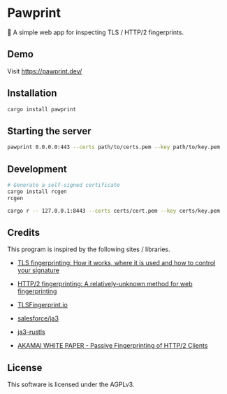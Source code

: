# Pawprint

🐾 A simple web app for inspecting TLS / HTTP/2 fingerprints.

## Demo

Visit https://pawprint.dev/

## Installation

```bash
cargo install pawprint
```

## Starting the server

```bash
pawprint 0.0.0.0:443 --certs path/to/certs.pem --key path/to/key.pem
```

## Development

```bash
# Generate a self-signed certificate
cargo install rcgen
rcgen

cargo r -- 127.0.0.1:8443 --certs certs/cert.pem --key certs/key.pem
```

## Credits

This program is inspired by the following sites / libraries.

- [TLS fingerprinting: How it works, where it is used and how to control your signature](https://lwthiker.com/networks/2022/06/17/tls-fingerprinting.html)

- [HTTP/2 fingerprinting: A relatively-unknown method for web fingerprinting](https://lwthiker.com/networks/2022/06/17/http2-fingerprinting.html)

- [TLSFingerprint.io](https://tlsfingerprint.io/)

- [salesforce/ja3](https://github.com/salesforce/ja3)

- [ja3-rustls](https://crates.io/crates/ja3-rustls)

- [AKAMAI WHITE PAPER - Passive Fingerprinting of HTTP/2 Clients](https://www.blackhat.com/docs/eu-17/materials/eu-17-Shuster-Passive-Fingerprinting-Of-HTTP2-Clients-wp.pdf)

## License

This software is licensed under the AGPLv3.